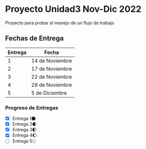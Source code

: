 # Proyecto Unidad3 Nov-Dic 2022

Proyecto para probar el manejo de un flujo de trabajo

## Fechas de Entrega
| Entrega | Fecha |
| ----------- | ----------- |
| 1 | 14 de Noviembre |
| 2 | 17 de Noviembre |
| 3 | 22 de Noviembre |
| 4 | 28 de Noviembre |
| 5 | 5 de Diciembre |

### Progreso de Entregas

- [x]  Entrega 1🌑 
- [x]  Entrega 2🌒
- [x]  Entrega 3🌓
- [x]   Entrega 4🌔
- [ ]    Entrega 5🌕
